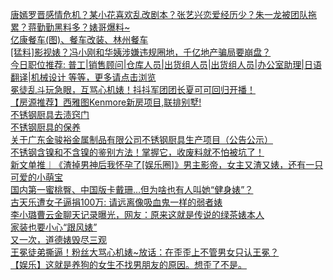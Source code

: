   
[唐嫣罗晋感情危机？某小花喜欢乱改剧本？张艺兴恋爱经历少？朱一龙被团队拖累？蒋勤勤黑料多？婊哥爆料~](http://www.dianyue.me/archives/844/k5s8v76g8q1hcgw1/)  
[亿康餐车(图)、餐车改装、林州餐车](http://www.dianyue.me/archives/757/go4px0z846c0x3kc/)  
[[猛料]影视婊？冯小刚和华姨涉嫌违规圈地，千亿地产骗局要崩盘？](http://www.dianyue.me/archives/089/6ky05hzlfekglljj/)  
[今日职位推荐: 普工|销售顾问|仓库人员|出货组人员|出货组人员|办公室助理|日语翻译|机械设计 等等，更多请点击浏览](http://www.dianyue.me/archives/087/c67kd8xo66so7o6w/)  
[冕徒乱斗玩急眼，互骂心机婊！抖抖军团团长夏可可回归开播！](http://www.dianyue.me/archives/649/qxsnk0b1a31unvp2/)  
[【房源推荐】西雅图Kenmore新房项目,联排别墅!](http://www.dianyue.me/archives/926/sy2yhi8s3ndwxzu2/)  
[不锈钢厨具去渍窍门](http://www.dianyue.me/archives/941/5t5fbc14krqf6po1/)  
[不锈钢厨具的保养](http://www.dianyue.me/archives/941/oj1yrvydqlint163/)  
[关于广东金骏裕金属制品有限公司不锈钢厨具生产项目（公告公示）](http://www.dianyue.me/archives/505/kmatgpic8ur7l626/)  
[不锈钢含镍和不含镍的鉴别方法！掌握它，收废料就不怕被坑了！](http://www.dianyue.me/archives/453/eigbp96pgfmti30y/)  
[新文单推︱《渣掉男神后我怀孕了[娱乐圈]》男主影帝，女主又渣又婊，还有一只可爱的小萌宝](http://www.dianyue.me/archives/899/eua7kwdkzqt3k3gp/)  
[国内第一蜜桃臀、中国版卡戴珊…但为啥也有人叫她“健身婊”？](http://www.dianyue.me/archives/735/y2msbeyt6k45tujc/)  
[古天乐遭女子逼捐100万: 请远离像吸血鬼一样的弱者婊](http://www.dianyue.me/archives/725/z4zwf32x54ql53a0/)  
[李小璐曹云金聊天记录曝光，网友：原来这就是传说的绿茶婊本人](http://www.dianyue.me/archives/920/0lfezbi4jcg5jj1e/)  
[家装也要小心“跟风婊”](http://www.dianyue.me/archives/559/jkxmravcm9p0ybx4/)  
[又一次，道德婊毁尽三观](http://www.dianyue.me/archives/347/x2mzi7nxd7jqrlis/)  
[王冕徒弟撕逼！粉丝大骂心机婊~放话：在歪歪上不管男女只认王冕？](http://www.dianyue.me/archives/832/wa9ggk8p7q8l6nx3/)  
[【娱乐】这就是养狗的女生不找男朋友的原因。想歪了不是。](http://www.dianyue.me/archives/205/fe867g9t1ktnfwhu/)